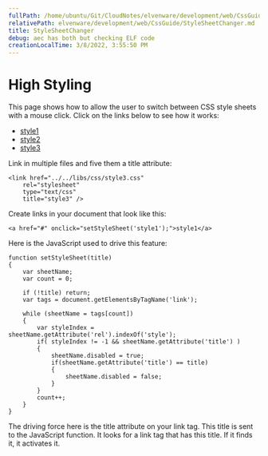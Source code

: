 ```yaml
---
fullPath: /home/ubuntu/Git/CloudNotes/elvenware/development/web/CssGuide/StyleSheetChanger.md
relativePath: elvenware/development/web/CssGuide/StyleSheetChanger.md
title: StyleSheetChanger
debug: aec has both but checking ELF code
creationLocalTime: 3/8/2022, 3:55:50 PM
---
```


<!-- toc -->
<!-- tocstop -->

High Styling
============

This page shows how to allow the user to switch between CSS style sheets
with a mouse click. Click on the links below to see how it works:

-   [style1](#)
-   [style2](#)
-   [style3](#)

Link in multiple files and five them a title attribute:

``` {.code}
<link href="../../libs/css/style3.css"
    rel="stylesheet"
    type="text/css"
    title="style3" />
```

Create links in your document that look like this:

``` {.code}
<a href="#" onclick="setStyleSheet('style1');">style1</a>
```

Here is the JavaScript used to drive this feature:

``` {.code}
function setStyleSheet(title)
{
    var sheetName;
    var count = 0;

    if (!title) return;
    var tags = document.getElementsByTagName('link');

    while (sheetName = tags[count])
    {
        var styleIndex = sheetName.getAttribute('rel').indexOf('style');
        if( styleIndex != -1 && sheetName.getAttribute('title') )
        {
            sheetName.disabled = true;
            if(sheetName.getAttribute('title') == title)
            {
                sheetName.disabled = false;
            }
        }
        count++;
    }  
}
```

The driving force here is the title attribute on your link tag. This
title is sent to the JavaScript function. It looks for a link tag that
has this title. If it finds it, it activates it.
